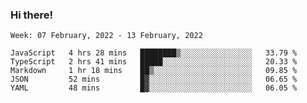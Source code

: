 ### Hi there!

<!--START_SECTION:waka-->
```text
Week: 07 February, 2022 - 13 February, 2022

JavaScript   4 hrs 28 mins   ████████▒░░░░░░░░░░░░░░░░   33.79 % 
TypeScript   2 hrs 41 mins   █████░░░░░░░░░░░░░░░░░░░░   20.33 % 
Markdown     1 hr 18 mins    ██▒░░░░░░░░░░░░░░░░░░░░░░   09.85 % 
JSON         52 mins         █▓░░░░░░░░░░░░░░░░░░░░░░░   06.65 % 
YAML         48 mins         █▓░░░░░░░░░░░░░░░░░░░░░░░   06.05 % 
```
<!--END_SECTION:waka-->
